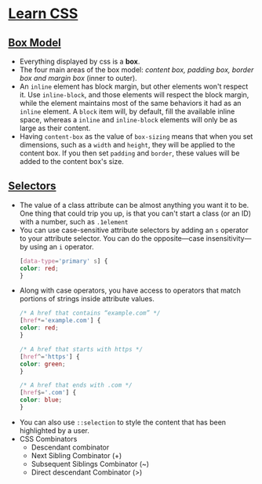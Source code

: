 # [Learn CSS](https://web.dev/learn/css)

## [Box Model](https://web.dev/learn/css/box-model/)

- Everything displayed by css is a **box**.
- The four main areas of the box model: *content box, padding box, border box and margin box* (inner to outer).
- An `inline` element has block margin, but other elements won't respect it. Use `inline-block`, and those elements will respect the block margin, while the element maintains most of the same behaviors it had as an `inline` element. A `block` item will, by default, fill the available inline space, whereas a `inline` and `inline-block` elements will only be as large as their content.
- Having `content-box` as the value of `box-sizing` means that when you set dimensions, such as a `width` and `height`, they will be applied to the content box. If you then set `padding` and `border`, these values will be added to the content box's size.

## [Selectors](https://web.dev/learn/css/selectors/)

- The value of a class attribute can be almost anything you want it to be. One thing that could trip you up, is that you can't start a class (or an ID) with a number, such as `.1element`
- You can use case-sensitive attribute selectors by adding an `s` operator to your attribute selector. You can do the opposite—case insensitivity—by using an `i` operator.
    ``` css
    [data-type='primary' s] {
    color: red;
    }
    ```
- Along with case operators, you have access to operators that match portions of strings inside attribute values.
    ``` css
    /* A href that contains “example.com” */
    [href*='example.com'] {
    color: red;
    }

    /* A href that starts with https */
    [href^='https'] {
    color: green;
    }

    /* A href that ends with .com */
    [href$='.com'] {
    color: blue;
    }
    ```
- You can also use `::selection` to style the content that has been highlighted by a user.
- CSS Combinators
    - Descendant combinator 
    - Next Sibling Combinator (+)
    - Subsequent Siblings Combinator (~)
    - Direct descendant Combinator (>)
